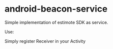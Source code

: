 # android-beacon-service
Simple implementation of estimote SDK as service.


<p>Use:</p>
<p>Simply register Receiver in your Activity</p>